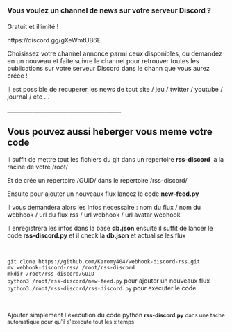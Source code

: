 <h1><span style="font-size: medium;"><strong>Vous voulez un channel de news sur votre serveur Discord ?</strong></span></h1>
<p><span style="font-size: 14.4px;">Gratuit et illimit&eacute; !</span></p>
<p>https://discord.gg/gXeWmtUB6E</p>
<p><span style="font-size: 14.4px;">Choisissez votre channel annonce parmi ceux disponibles, ou demandez en un nouveau et faite suivre le channel pour retrouver toutes les publications sur votre serveur Discord dans le chann que vous aurez cr&eacute;&eacute;e !</span></p>
<p><span style="font-size: 14.4px;">Il est possible de recuperer les news de tout site / jeu / twitter / youtube / journal / etc ...</span></p>
<p>_________________________________________</p>
<h2>Vous pouvez aussi heberger vous meme votre code</h2>
<p>Il suffit de mettre tout les fichiers du git dans un repertoire <span style="font-weight: bold;">rss-discord</span>&nbsp; a la racine de votre /root/</p>
<p>Et de crée un repertoire /GUID/ dans le repertoire /rss-discord/</p>
<p>Ensuite pour ajouter un nouveaux flux lancez le code <strong>new-feed.py</strong></p>
<p>Il vous demandera alors les infos necessaire : nom du flux / nom du webhook / url du flux rss / url webhook / url avatar webhook</p>
<p>Il enregistrera les infos dans la base <strong>db.json</strong>&nbsp;ensuite il suffit de lancer le code <strong>rss-discord.py</strong> et il check la <strong>db.json</strong> et actualise les flux</p>
<br>
<p>
  <code>git clone https://github.com/Karomy404/webhook-discord-rss.git</code><br>
    <code>mv webhook-discord-rss/ /root/rss-discord</code><br>
    <code>mkdir /root/rss-discord/GUID</code><br>
    <code>python3 /root/rss-discord/new-feed.py</code> pour ajouter un nouveaux flux<br>
    <code>python3 /root/rss-discord/rss-discord.py</code> pour executer le code<br>
  
</p>
<br>
<p>Ajouter simplement l'execution du code python&nbsp;<strong style="font-size: 0.9em;">rss-discord.py</strong><span style="font-size: 0.9em;">&nbsp;dans une tache automatique pour qu'il s'execute tout les x temps</span></p>
